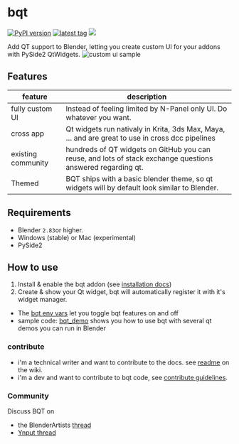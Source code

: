 # bqt

[![PyPI version](https://img.shields.io/pypi/v/bqt)](https://pypi.org/project/bqt/)
[![latest tag](https://img.shields.io/github/v/tag/techartorg/bqt?label=Github)](https://github.com/techartorg/bqt)
[![](https://img.shields.io/badge/GitHub-Wiki-blue)](https://github.com/techartorg/bqt/wiki)

Add QT support to Blender, letting you create custom UI for your addons with PySide2 QtWidgets.
![custom ui sample](https://user-images.githubusercontent.com/3758308/192096952-e9ed73be-26e4-4ad8-a85f-be4175cebbda.gif)

## Features
| feature | description|
|--|--|
|fully custom UI |Instead of feeling limited by N-Panel only UI. Do whatever you want. |
| cross app | Qt widgets run nativaly in Krita, 3ds Max, Maya, … and are great to use in cross dcc pipelines |
| existing community | hundreds of QT widgets on GitHub you can reuse, and lots of stack exchange questions answered regarding qt.|
|Themed | BQT ships with a basic blender theme, so qt widgets will by default look similar to Blender.|


## Requirements
- Blender `2.83`or higher.
- Windows (stable) or Mac (experimental)
- PySide2

## How to use
1. Install & enable the bqt addon (see [installation docs](https://github.com/techartorg/bqt/wiki/Installation))
2. Create & show your Qt widget, bqt will automatically register it with it's widget manager.

- The [bqt env vars](https://github.com/techartorg/bqt/wiki/Environment-variables) let you toggle bqt features on and off
- sample code: [bqt_demo](bqt_demo) shows you how to use bqt with several qt demos you can run in Blender

### contribute
- i'm a technical writer and want to contribute to the docs. see [readme](https://github.com/techartorg/bqt/wiki/README) on the wiki.
- i'm a dev and want to contribute to bqt code, see [contribute guidelines](https://github.com/techartorg/bqt/wiki/contribute-guidelines).

### Community
Discuss BQT on 
- the BlenderArtists [thread](https://blenderartists.org/t/bqt-custom-ui-for-add-ons-tool-in-blender-with-pyqt-or-pyside/1458808)
- [Ynput  thread](https://community.ynput.io/t/use-bqt-for-blender-qt-integration/127)
